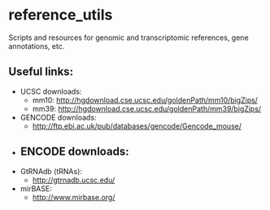 # reference_utils
Scripts and resources for genomic and transcriptomic references, gene annotations, etc.

## Useful links:
- UCSC downloads:
  - mm10: http://hgdownload.cse.ucsc.edu/goldenPath/mm10/bigZips/
  - mm39: http://hgdownload.cse.ucsc.edu/goldenPath/mm39/bigZips/
- GENCODE downloads:
  - http://ftp.ebi.ac.uk/pub/databases/gencode/Gencode_mouse/
- ENCODE downloads:
  - 
- GtRNAdb (tRNAs):
  - http://gtrnadb.ucsc.edu/
- mirBASE:
  - http://www.mirbase.org/
